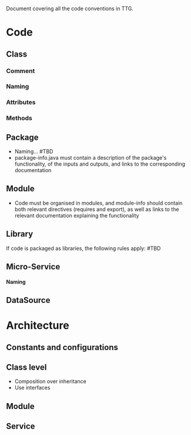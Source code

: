 Document covering all the code conventions in TTG. 

# Code
## Class

### Comment
### Naming

### Attributes

### Methods

## Package

- Naming... #TBD
- package-info.java must contain a description of the package's functionality, of the inputs and outputs,  and links to the corresponding documentation

## Module

- Code must be organised in modules, and module-info should contain both relevant directives (requires and export), as well as links to the relevant documentation explaining the functionality
## Library 

If code is packaged as libraries, the following rules apply: #TBD

## Micro-Service

#### Naming

## DataSource

# Architecture

## Constants and configurations

## Class level

- Composition over inheritance
- Use interfaces
## Module

## Service





